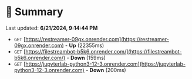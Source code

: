 # 📖 Summary
Last updated: **6/21/2024, 9:14:44 PM**

- `GET` [https://restreamer-09gx.onrender.com](https://restreamer-09gx.onrender.com) - **Up** (22355ms)
- `GET` [https://filestreambot-b5k6.onrender.com/](https://filestreambot-b5k6.onrender.com/) - **Down** (159ms)
- `GET` [https://jupyterlab-python3-12-3.onrender.com](https://jupyterlab-python3-12-3.onrender.com) - **Down** (200ms)
